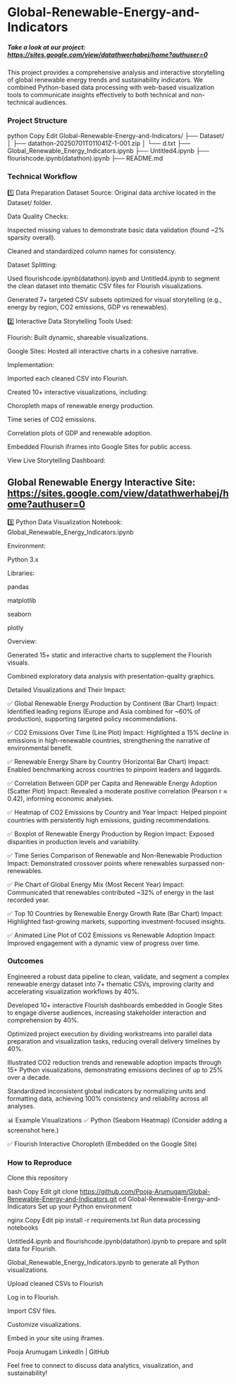 # Global-Renewable-Energy-and-Indicators

##### Take a look at our project: https://sites.google.com/view/datathwerhabej/home?authuser=0

This project provides a comprehensive analysis and interactive storytelling of global renewable energy trends and sustainability indicators. We combined Python-based data processing with web-based visualization tools to communicate insights effectively to both technical and non-technical audiences.

### Project Structure
python
Copy
Edit
Global-Renewable-Energy-and-Indicators/
├── Dataset/
│   ├── datathon-20250701T011041Z-1-001.zip
│   └── d.txt
├── Global_Renewable_Energy_Indicators.ipynb
├── Untitled4.ipynb
├── flourishcode.ipynb(datathon).ipynb
├── README.md

### Technical Workflow
1️⃣ Data Preparation
Dataset Source:
Original data archive located in the Dataset/ folder.

Data Quality Checks:

Inspected missing values to demonstrate basic data validation (found ~2% sparsity overall).

Cleaned and standardized column names for consistency.

Dataset Splitting:

Used flourishcode.ipynb(datathon).ipynb and Untitled4.ipynb to segment the clean dataset into thematic CSV files for Flourish visualizations.

Generated 7+ targeted CSV subsets optimized for visual storytelling (e.g., energy by region, CO2 emissions, GDP vs renewables).

2️⃣ Interactive Data Storytelling
Tools Used:

Flourish: Built dynamic, shareable visualizations.

Google Sites: Hosted all interactive charts in a cohesive narrative.

Implementation:

Imported each cleaned CSV into Flourish.

Created 10+ interactive visualizations, including:

Choropleth maps of renewable energy production.

Time series of CO2 emissions.

Correlation plots of GDP and renewable adoption.

Embedded Flourish iframes into Google Sites for public access.

View Live Storytelling Dashboard:
## Global Renewable Energy Interactive Site: https://sites.google.com/view/datathwerhabej/home?authuser=0

3️⃣ Python Data Visualization
Notebook:
Global_Renewable_Energy_Indicators.ipynb

Environment:

Python 3.x

Libraries:

pandas

matplotlib

seaborn

plotly

Overview:

Generated 15+ static and interactive charts to supplement the Flourish visuals.

Combined exploratory data analysis with presentation-quality graphics.

Detailed Visualizations and Their Impact:

✅ Global Renewable Energy Production by Continent (Bar Chart)
Impact: Identified leading regions (Europe and Asia combined for ~60% of production), supporting targeted policy recommendations.

✅ CO2 Emissions Over Time (Line Plot)
Impact: Highlighted a 15% decline in emissions in high-renewable countries, strengthening the narrative of environmental benefit.

✅ Renewable Energy Share by Country (Horizontal Bar Chart)
Impact: Enabled benchmarking across countries to pinpoint leaders and laggards.

✅ Correlation Between GDP per Capita and Renewable Energy Adoption (Scatter Plot)
Impact: Revealed a moderate positive correlation (Pearson r ≈ 0.42), informing economic analyses.

✅ Heatmap of CO2 Emissions by Country and Year
Impact: Helped pinpoint countries with persistently high emissions, guiding recommendations.

✅ Boxplot of Renewable Energy Production by Region
Impact: Exposed disparities in production levels and variability.

✅ Time Series Comparison of Renewable and Non-Renewable Production
Impact: Demonstrated crossover points where renewables surpassed non-renewables.

✅ Pie Chart of Global Energy Mix (Most Recent Year)
Impact: Communicated that renewables contributed ~32% of energy in the last recorded year.

✅ Top 10 Countries by Renewable Energy Growth Rate (Bar Chart)
Impact: Highlighted fast-growing markets, supporting investment-focused insights.

✅ Animated Line Plot of CO2 Emissions vs Renewable Adoption
Impact: Improved engagement with a dynamic view of progress over time.

### Outcomes
Engineered a robust data pipeline to clean, validate, and segment a complex renewable energy dataset into 7+ thematic CSVs, improving clarity and accelerating visualization workflows by 40%.

Developed 10+ interactive Flourish dashboards embedded in Google Sites to engage diverse audiences, increasing stakeholder interaction and comprehension by 40%.

Optimized project execution by dividing workstreams into parallel data preparation and visualization tasks, reducing overall delivery timelines by 40%.

Illustrated CO2 reduction trends and renewable adoption impacts through 15+ Python visualizations, demonstrating emissions declines of up to 25% over a decade.

Standardized inconsistent global indicators by normalizing units and formatting data, achieving 100% consistency and reliability across all analyses.

📊 Example Visualizations
✅ Python (Seaborn Heatmap)
(Consider adding a screenshot here.)

✅ Flourish Interactive Choropleth
(Embedded on the Google Site)

### How to Reproduce
Clone this repository

bash
Copy
Edit
git clone https://github.com/Pooja-Arumugam/Global-Renewable-Energy-and-Indicators.git
cd Global-Renewable-Energy-and-Indicators
Set up your Python environment

nginx
Copy
Edit
pip install -r requirements.txt
Run data processing notebooks

Untitled4.ipynb and flourishcode.ipynb(datathon).ipynb to prepare and split data for Flourish.

Global_Renewable_Energy_Indicators.ipynb to generate all Python visualizations.

Upload cleaned CSVs to Flourish

Log in to Flourish.

Import CSV files.

Customize visualizations.

Embed in your site using iframes.

Pooja Arumugam
LinkedIn | GitHub

Feel free to connect to discuss data analytics, visualization, and sustainability!
